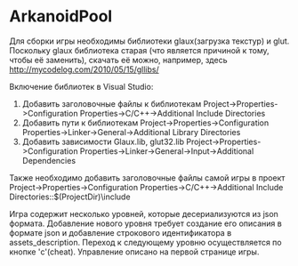 # ArkanoidPool
Для сборки  игры необходимы библиотеки glaux(загрузка текстур) и glut. Поскольку glaux библиотека старая (что является причиной к тому, чтобы её заменить), скачать её можно, например, здесь http://mycodelog.com/2010/05/15/gllibs/ 

Включение библиотек в Visual Studio:
1) Добавить заголовочные файлы к библиотекам Project->Properties->Configuration Properties->C/C++->Additional Include Directories
2) Добавить пути к библиотекам Project->Properties->Configuration Properties->Linker->General->Additional Library Directories
3) Добавить зависимости Glaux.lib, glut32.lib Project->Properties->Configuration Properties->Linker->General->Input->Additional Dependencies

Также необходимо добавить заголовочные файлы самой игры в проект  Project->Properties->Configuration Properties->C/C++->Additional Include Directories::$(ProjectDir)\include

Игра содержит несколько уровней, которые десериализуются из json формата. Добавление нового уровня требует создание его описания в формате json и добавление строкового идентификатора в assets_description. Переход к следующему уровню осуществляется по кнопке 'c'(cheat). Управление описано на первой странице игры.
